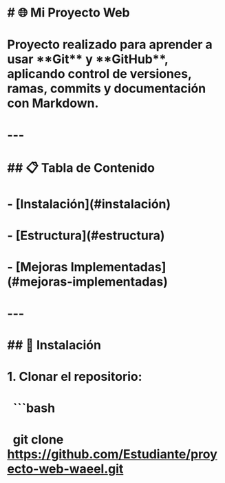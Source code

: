 # \# 🌐 Mi Proyecto Web

# 

# Proyecto realizado para aprender a usar \*\*Git\*\* y \*\*GitHub\*\*, aplicando control de versiones, ramas, commits y documentación con Markdown.

# 

# ---

# 

# \## 📋 Tabla de Contenido

# \- \[Instalación](#instalación)

# \- \[Estructura](#estructura)

# \- \[Mejoras Implementadas](#mejoras-implementadas)

# 

# ---

# 

# \## 🚀 Instalación

# 1\. Clonar el repositorio:

#    ```bash

#    git clone https://github.com/Estudiante/proyecto-web-waeel.git


